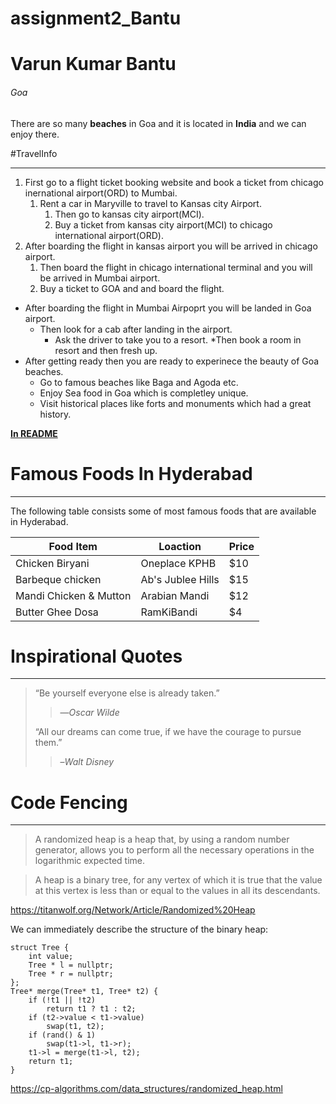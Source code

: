# assignment2_Bantu

# Varun Kumar Bantu
###### Goa

There are so many **beaches** in Goa and it is located in **India** and we can enjoy there.

#TravelInfo

---

1. First go to a flight ticket booking website and book a ticket from chicago inernational airport(ORD) to Mumbai.
    1. Rent a car in Maryville to travel to Kansas city Airport.
        1. Then go to kansas city airport(MCI).
        2. Buy a ticket from kansas city airport(MCI) to chicago international airport(ORD).
2. After boarding the flight in kansas airport you will be arrived in chicago airport.
    1. Then board the flight in chicago international terminal and you will be arrived in Mumbai airport.
    2. Buy a ticket to GOA and and board the flight.
* After boarding the flight in Mumbai Airpoprt you will be landed in Goa airport.
    * Then look for a cab after landing in the airport.
        * Ask the driver to take you to a resort.
        *Then book a room in resort and then fresh up.
* After getting ready then you are ready to experinece the beauty of Goa beaches.
   * Go to famous beaches like Baga and Agoda etc.
   * Enjoy Sea food in Goa which is completley unique.
   * Visit historical places like forts and monuments which had a great history.

**[In README](AboutMe.md)**    

# Famous Foods In Hyderabad

---

The following table consists some of most famous foods that are available in Hyderabad.

| Food Item | Loaction | Price |
| --- | --- | --- |
| Chicken Biryani | Oneplace KPHB | $10 |
| Barbeque chicken | Ab's Jublee Hills | $15 |
| Mandi Chicken & Mutton | Arabian Mandi | $12 |
| Butter Ghee Dosa | RamKiBandi | $4 |






# Inspirational Quotes

---

> “Be yourself everyone else is already taken.”
>> ―*Oscar Wilde*
>
> “All our dreams can come true, if we have the courage to pursue them.”
>> –*Walt Disney*


# Code Fencing

---

> A randomized heap is a heap that, by using a random number generator, allows you to perform all the necessary operations in the logarithmic expected time.<br>

> A heap is a binary tree, for any vertex of which it is true that the value at this vertex is less than or equal to the values ​​in all its descendants. 

<https://titanwolf.org/Network/Article/Randomized%20Heap>

We can immediately describe the structure of the binary heap:
```
struct Tree {
    int value;
    Tree * l = nullptr;
    Tree * r = nullptr;
};
Tree* merge(Tree* t1, Tree* t2) {
    if (!t1 || !t2)
        return t1 ? t1 : t2;
    if (t2->value < t1->value)
        swap(t1, t2);
    if (rand() & 1)
        swap(t1->l, t1->r);
    t1->l = merge(t1->l, t2);
    return t1;
}
```
<https://cp-algorithms.com/data_structures/randomized_heap.html>

